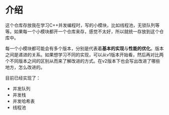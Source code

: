 # 介绍

这个仓库存放我在学习C++并发编程时，写的小模块，比如线程池，无锁队列等等。如果每一个小模块都开一个仓库来存，感觉不太好，所以就统一存放到这个仓库中。

每一个小模块都可能会有多个版本，分别是代表着**基本的实现**与**性能的优化**。版本之间是递进的关系。如果想学习不同的实现，可以从v1版本开始看，然后再对比两个不同版本之间的区别从而来了解改进的方式。在v2版本下也会写出改进了哪些地方，怎么改进的。

目前已经实现了：

* 并发队列
* 并发栈
* 并发哈希表
* 线程池

